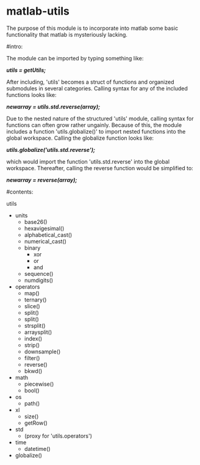 matlab-utils
============

The purpose of this module is to incorporate into matlab some basic functionality that matlab is mysteriously lacking.

#intro:

The module can be imported by typing something like:
  
  <i><b>utils = getUtils;</b></i>

After including, 'utils' becomes a struct of functions and organized submodules in several categories. Calling syntax for any of the included functions looks like:

  <i><b>newarray = utils.std.reverse(array);</b></i>

Due to the nested nature of the structured 'utils' module, calling syntax for functions can often grow rather ungainly. Because of this, the module includes a function 'utils.globalize()' to import nested functions into the global workspace.  Calling the globalize function looks like:

  <i><b>utils.globalize('utils.std.reverse');</b></i>

which would import the function 'utils.std.reverse' into the global workspace. Thereafter, calling the reverse function would be simplified to:

  <i><b>newarray = reverse(array);</b></i>
  
#contents:

utils
  - units
    - base26()
    - hexavigesimal()
    - alphabetical_cast()
    - numerical_cast()
    - binary
      - xor
      - or
      - and
    - sequence()
    - numdigits()
  - operators
    - map()
    - ternary()
    - slice()
    - split()
    - split()
    - strsplit()
    - arraysplit()
    - index()
    - strip()
    - downsample()
    - filter()
    - reverse()
    - bkwd()
  - math
    - piecewise()
    - bool()
  - os
    - path()
  - xl
    - size()
    - getRow()
  - std
    - (proxy for 'utils.operators')
  - time
    - datetime()
  - globalize()
